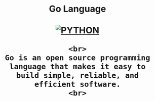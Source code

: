 <h1 align="center">
    <br>
  Go Language
  <br>
  <br>
  <a href="https://github.com/shadibdair/Python/edit/master/README.md"><img src="https://www.bittribes.com/wp-content/uploads/2018/10/go_language-768x432.png" alt="PYTHON"></a>
    
    <br>
    Go is an open source programming language that makes it easy to build simple, reliable, and efficient software.
    <br>

</h1>


